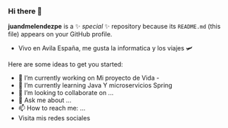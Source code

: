 ### Hi there 👋


**juandmelendezpe** is a ✨ _special_ ✨ repository because its `README.md` (this file) appears on your GitHub profile.
* Vivo en Avila España, me gusta la informatica y los viajes 🛩


Here are some ideas to get you started:

- 🔭 I’m currently working on Mi proyecto de Vida - 
- 🌱 I’m currently learning  Java Y microservicios Spring
- 👯 I’m looking to collaborate on ...
- 💬 Ask me about ...
- 📫 How to reach me: ...
- Visita mis redes sociales



